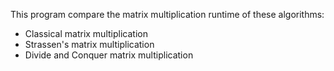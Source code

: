 This program compare the matrix multiplication runtime of these algorithms:

- Classical matrix multiplication 
- Strassen's matrix multiplication
- Divide and Conquer matrix multiplication
